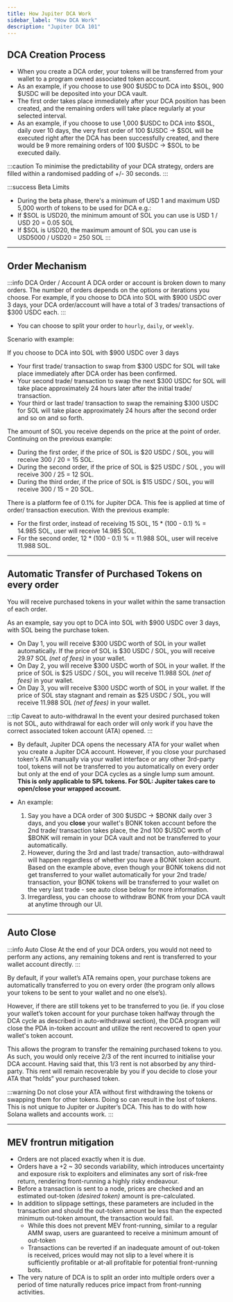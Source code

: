 ```yaml
---
title: How Jupiter DCA Work
sidebar_label: "How DCA Work"
description: "Jupiter DCA 101"
---
```


## DCA Creation Process

- When you create a DCA order, your tokens will be transferred from your wallet to a program owned associated token account.
- As an example, if you choose to use 900 $USDC to DCA into $SOL, 900 $USDC will be deposited into your DCA vault.
- The first order takes place immediately after your DCA position has been created, and the remaining orders will take place regularly at your selected interval.
- As an example, if you choose to use 1,000 $USDC to DCA into $SOL, daily over 10 days, the very first order of 100 $USDC -> $SOL will be executed right after the DCA has been successfully created, and there would be 9 more remaining orders of 100 $USDC -> $SOL to be executed daily.

:::caution
To minimise the predictability of your DCA strategy, orders are filled within a randomised padding of +/- 30 seconds.
:::

:::success Beta Limits
- During the beta phase, there's a minimum of USD 1 and maximum USD 5,000 worth of tokens to be used for DCA e.g.:
- If $SOL is USD20, the minimum amount of SOL you can use is USD 1 / USD 20 = 0.05 SOL
- If $SOL is USD20, the maximum amount of SOL you can use is USD5000 / USD20 = 250 SOL
:::

---

## Order Mechanism

:::info DCA Order / Account
A DCA order or account is broken down to many orders. The number of orders depends on the options or iterations you choose. For example, if you choose to DCA into SOL with $900 USDC over 3 days, your DCA order/account will have a total of 3 trades/ transactions of $300 USDC each.
:::

- You can choose to split your order to `hourly`, `daily`, or `weekly`.

Scenario with example:

If you choose to DCA into SOL with $900 USDC over 3 days
- Your first trade/ transaction to swap from $300 USDC for SOL will take place immediately after DCA order has been confirmed.
- Your second trade/ transaction to swap the next $300 USDC for SOL will take place approximately 24 hours later after the initial trade/ transaction.
- Your third or last trade/ transaction to swap the remaining $300 USDC for SOL will take place approximately 24 hours after the second order and so on and so forth.

The amount of SOL you receive depends on the price at the point of order.
Continuing on the previous example:
- During the first order, if the price of SOL is $20 USDC / SOL, you will receive 300 / 20 = 15 SOL.
- During the second order, if the price of SOL is $25 USDC / SOL , you will receive 300 / 25 = 12 SOL.
- During the third order, if the price of SOL is $15 USDC / SOL, you will receive 300 / 15 = 20 SOL.

There is a platform fee of 0.1% for Jupiter DCA. This fee is applied at time of order/ transaction execution.
With the previous example:
- For the first order, instead of receiving 15 SOL, 15 * (100 - 0.1) % = 14.985 SOL, user will receive 14.985 SOL.
- For the second order, 12 * (100 - 0.1) % = 11.988 SOL, user will receive 11.988 SOL.

---

## Automatic Transfer of Purchased Tokens on every order

You will receive purchased tokens in your wallet within the same transaction of each order.

As an example, say you opt to DCA into SOL with $900 USDC over 3 days, with SOL being the purchase token.

- On Day 1, you will receive $300 USDC worth of SOL in your wallet automatically. If the price of SOL is $30 USDC / SOL, you will receive 29.97 SOL *(net of fees)* in your wallet.
- On Day 2, you will receive $300 USDC worth of SOL in your wallet. If the price of SOL is $25 USDC / SOL, you will receive 11.988 SOL *(net of fees)* in your wallet.
- On Day 3, you will receive $300 USDC worth of SOL in your wallet. If the price of SOL stay stagnant and remain as $25 USDC / SOL, you will receive 11.988 SOL *(net of fees)* in your wallet.

:::tip Caveat to auto-withdrawal
In the event your desired purchased token is not SOL, auto withdrawal for each order will only work if you have the correct associated token account (ATA) opened.
:::

- By default, Jupiter DCA opens the necessary ATA for your wallet when you create a Jupiter DCA account. However, if you close your purchased token's ATA manually via your wallet interface or any other 3rd-party tool, tokens will not be transferred to you automatically on every order but only at the end of your DCA cycles as a single lump sum amount. **This is only applicable to SPL tokens. For SOL: Jupiter takes care to open/close your wrapped account.**

- An example:
  1. Say you have a DCA order of 300 $USDC -> $BONK daily over 3 days, and you **close** your wallet's BONK token account before the 2nd trade/ transaction takes place, the 2nd 100 $USDC worth of $BONK will remain in your DCA vault and not be transferred to your automatically.
  1. However, during the 3rd and last trade/ transaction, auto-withdrawal will happen regardless of whether you have a BONK token account. Based on the example above, even though your BONK tokens did not get transferred to your wallet automatically for your 2nd trade/ transaction, your BONK tokens will be transferred to your wallet on the very last trade - see auto close below for more information.
  1. Irregardless, you can choose to withdraw BONK from your DCA vault at anytime through our UI.

---

## Auto Close

:::info Auto Close
At the end of your DCA orders, you would not need to perform any actions, any remaining tokens and rent is transferred to your wallet account directly.
:::

By default, if your wallet’s ATA remains open, your purchase tokens are automatically transferred to you on every order (the program only allows your tokens to be sent to your wallet and no one else’s).

However, if there are still tokens yet to be transferred to you (ie. if you close your wallet’s token account for your purchase token halfway through the DCA cycle as described in auto-withdrawal section), the DCA program will close the PDA in-token account and utilize the rent recovered to open your wallet's token account.

This allows the program to transfer the remaining purchased tokens to you. As such, you would only receive 2/3 of the rent incurred to initialise your DCA account. Having said that, this 1/3 rent is not absorbed by any third-party. This rent will remain recoverable by you if you decide to close your ATA that “holds” your purchased token.

:::warning
Do not close your ATA without first withdrawing the tokens or swapping them for other tokens. Doing so can result in the lost of tokens. This is not unique to Jupiter or Jupiter’s DCA. This has to do with how Solana wallets and accounts work.
:::

---

## MEV frontrun mitigation

- Orders are not placed exactly when it is due.
- Orders have a +2 ~ 30 seconds variability, which introduces uncertainty and exposure risk to exploiters and eliminates any sort of risk-free return, rendering front-running a highly risky endeavour.
- Before a transaction is sent to a node, prices are checked and an estimated out-token *(desired token)* amount is pre-calculated.
- In addition to slippage settings, these parameters are included in the transaction and should the out-token amount be less than the expected minimum out-token amount, the transaction would fail.
    - While this does not prevent MEV front-running, similar to a regular AMM swap, users are guaranteed to receive a minimum amount of out-token
    - Transactions can be reverted if an inadequate amount of out-token is received, prices would may not slip to a level where it is sufficiently profitable or at-all profitable for potential front-running bots.
- The very nature of DCA is to split an order into multiple orders over a period of time naturally reduces price impact from front-running activities.